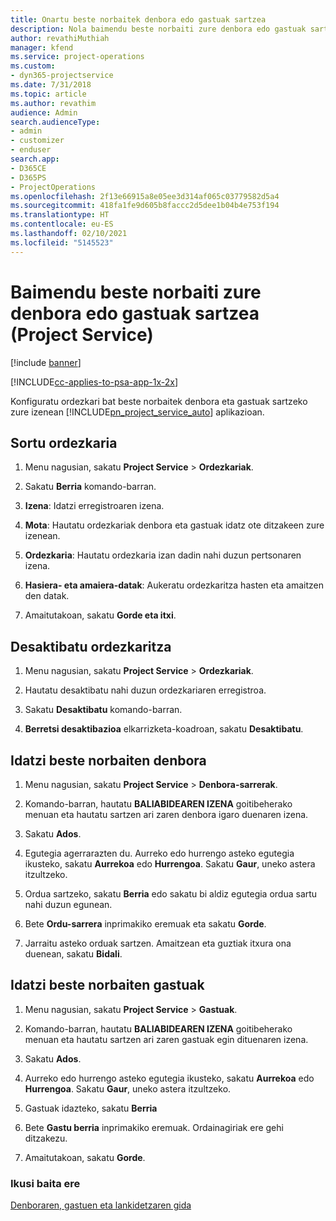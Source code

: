 ```yaml
---
title: Onartu beste norbaitek denbora edo gastuak sartzea
description: Nola baimendu beste norbaiti zure denbora edo gastuak sartzea Project Service-n
author: revathiMuthiah
manager: kfend
ms.service: project-operations
ms.custom:
- dyn365-projectservice
ms.date: 7/31/2018
ms.topic: article
ms.author: revathim
audience: Admin
search.audienceType:
- admin
- customizer
- enduser
search.app:
- D365CE
- D365PS
- ProjectOperations
ms.openlocfilehash: 2f13e66915a8e05ee3d314af065c03779582d5a4
ms.sourcegitcommit: 418fa1fe9d605b8faccc2d5dee1b04b4e753f194
ms.translationtype: HT
ms.contentlocale: eu-ES
ms.lasthandoff: 02/10/2021
ms.locfileid: "5145523"
---
```

# <a name="allow-someone-else-to-enter-your-time-entry-or-expense-project-service"></a>Baimendu beste norbaiti zure denbora edo gastuak sartzea (Project Service)

[!include [banner](../includes/psa-now-project-operations.md)]

[!INCLUDE[cc-applies-to-psa-app-1x-2x](../includes/cc-applies-to-psa-app-1x-2x.md)]

Konfiguratu ordezkari bat beste norbaitek denbora eta gastuak sartzeko zure izenean [!INCLUDE[pn_project_service_auto](../includes/pn-project-service-auto.md)] aplikazioan.  
  
## <a name="create-a-delegate"></a>Sortu ordezkaria  
  
1.  Menu nagusian, sakatu **Project Service** > **Ordezkariak**.  
  
2.  Sakatu **Berria** komando-barran.  
  
3. **Izena**: Idatzi erregistroaren izena.  
  
4. **Mota**: Hautatu ordezkariak denbora eta gastuak idatz ote ditzakeen zure izenean.  
  
5. **Ordezkaria**: Hautatu ordezkaria izan dadin nahi duzun pertsonaren izena.  
  
6. **Hasiera- eta amaiera-datak**: Aukeratu ordezkaritza hasten eta amaitzen den datak.  
  
7.  Amaitutakoan, sakatu **Gorde eta itxi**.  
  
## <a name="turn-off-delegation"></a>Desaktibatu ordezkaritza  
  
1.  Menu nagusian, sakatu **Project Service** > **Ordezkariak**.  
  
2.  Hautatu desaktibatu nahi duzun ordezkariaren erregistroa.  
  
3.  Sakatu **Desaktibatu** komando-barran.  
  
4.  **Berretsi desaktibazioa** elkarrizketa-koadroan, sakatu **Desaktibatu**.  
  
## <a name="enter-time-for-someone-else"></a>Idatzi beste norbaiten denbora  
  
1.  Menu nagusian, sakatu **Project Service** > **Denbora-sarrerak**.  
  
2.  Komando-barran, hautatu **BALIABIDEAREN IZENA** goitibeherako menuan eta hautatu sartzen ari zaren denbora igaro duenaren izena.  
  
3.  Sakatu **Ados**.  
  
4.  Egutegia agerrarazten du. Aurreko edo hurrengo asteko egutegia ikusteko, sakatu **Aurrekoa** edo **Hurrengoa**. Sakatu **Gaur**, uneko astera itzultzeko.  
  
5.  Ordua sartzeko, sakatu **Berria** edo sakatu bi aldiz egutegia ordua sartu nahi duzun egunean.  
  
6.  Bete **Ordu-sarrera** inprimakiko eremuak eta sakatu **Gorde**.  
  
7.  Jarraitu asteko orduak sartzen. Amaitzean eta guztiak itxura ona duenean, sakatu **Bidali**.  
  
## <a name="enter-expenses-for-someone-else"></a>Idatzi beste norbaiten gastuak  
  
1.  Menu nagusian, sakatu **Project Service** > **Gastuak**.  
  
2.  Komando-barran, hautatu **BALIABIDEAREN IZENA** goitibeherako menuan eta hautatu sartzen ari zaren gastuak egin dituenaren izena.  
  
3.  Sakatu **Ados**.  
  
4.  Aurreko edo hurrengo asteko egutegia ikusteko, sakatu **Aurrekoa** edo **Hurrengoa**. Sakatu **Gaur**, uneko astera itzultzeko.  
  
5.  Gastuak idazteko, sakatu **Berria**  
  
6.  Bete **Gastu berria** inprimakiko eremuak. Ordainagiriak ere gehi ditzakezu.  
  
7.  Amaitutakoan, sakatu **Gorde**.  
  
### <a name="see-also"></a>Ikusi baita ere  
 [Denboraren, gastuen eta lankidetzaren gida](../psa/time-expense-collaboration-guide.md)
